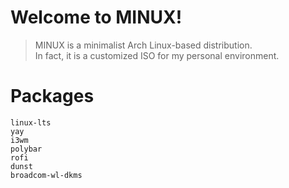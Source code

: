 # Welcome to MINUX!

> MINUX is a minimalist Arch Linux-based distribution.<br/>
> In fact, it is a customized ISO for my personal environment.

# Packages
```text
linux-lts
yay
i3wm
polybar
rofi
dunst
broadcom-wl-dkms
```
